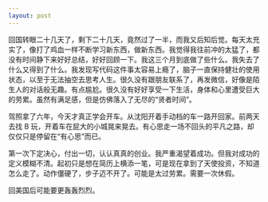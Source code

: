 ```yaml
---
layout: post
---
```


回国转眼二十几天了，剩下二十几天，竟然过了一半，而我又后知后觉。每天太充实了，像打了鸡血一样不断学习新东西，做新东西。我觉得我往前冲的太猛了，都没有时间静下来好好总结，好好回顾一下。我这三个月到底做了些什么。我失去了什么又得到了什么。我发现写代码这件事太容易上瘾了，脑子一直保持健壮的使用状态，以至于无法抽空去思考人生。很久没有跟朋友联系了，再发微信，好像是陌生人的对话般无趣。有点尴尬。很久没有好好享受一下生活，身体和心里遭受巨大的劳累。虽然有满足感，但是仿佛落入了无尽的“贤者时间”。

驾照拿了六年，今天才真正学会开车。从沈阳开着手动档的车一路开回家。前两天去找 B 玩，开着车在屁大的小城晃来晃去。有心思走一场不回头的平凡之路，却仅仅只是停留在“有心思”而已。

第一次下定决心，付出一切，认认真真的创业。我严重渴望着成功。但我对成功的定义模糊不清。起初只是想在简历上横添一笔，可是现在拿到了天使投资，不知道怎么走了。动作僵硬了，步子迈不开了。可能是太过劳累。需要一次休假。

回美国后可能要更轰轰烈烈。
